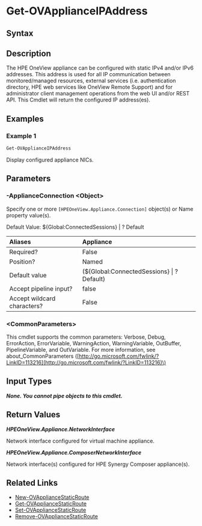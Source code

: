 ﻿---
description: Display the configured NICs of an appliance, or Synergy Composer cluster.
---

# Get-OVApplianceIPAddress

## Syntax

## Description

The HPE OneView appliance can be configured with static IPv4 and/or IPv6 addresses.  This address is used for all IP communication between monitored/managed resources, external services (i.e. authentication directory, HPE web services like OneView Remote Support) and for administrator client management operations from the web UI and/or REST API.  This Cmdlet will return the configured IP address(es).

## Examples

###  Example 1 

```powershell
Get-OVApplianceIPAddress

```

Display configured appliance NICs.

## Parameters

### -ApplianceConnection &lt;Object&gt;

Specify one or more `[HPEOneView.Appliance.Connection]` object(s) or Name property value(s).

Default Value: ${Global:ConnectedSessions} | ? Default

| Aliases | Appliance |
| :--- | :--- |
| Required? | False |
| Position? | Named |
| Default value | (${Global:ConnectedSessions} &vert; ? Default) |
| Accept pipeline input? | false |
| Accept wildcard characters? | False |

### &lt;CommonParameters&gt;

This cmdlet supports the common parameters: Verbose, Debug, ErrorAction, ErrorVariable, WarningAction, WarningVariable, OutBuffer, PipelineVariable, and OutVariable. For more information, see about\_CommonParameters \([http://go.microsoft.com/fwlink/?LinkID=113216](http://go.microsoft.com/fwlink/?LinkID=113216)\)

## Input Types

_**None.  You cannot pipe objects to this cmdlet.**_

## Return Values

_**HPEOneView.Appliance.NetworkInterface**_

Network interface configured for virtual machine appliance.


_**HPEOneView.Appliance.ComposerNetworkInterface**_

Network interface(s) configured for HPE Synergy Composer appliance(s).


## Related Links

* [New-OVApplianceStaticRoute](new-ovappliancestaticroute.md)
* [Get-OVApplianceStaticRoute](get-ovappliancestaticroute.md)
* [Set-OVApplianceStaticRoute](../library/set-ovappliancestaticroute.md)
* [Remove-OVApplianceStaticRoute](remove-ovappliancestaticroute.md)
